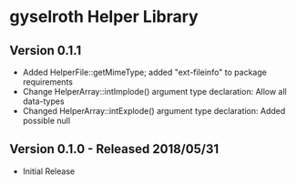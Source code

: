 gyselroth Helper Library
========================

Version 0.1.1 
-------------

* Added HelperFile::getMimeType; added "ext-fileinfo" to package requirements
* Change HelperArray::intImplode() argument type declaration: Allow all data-types 
* Changed HelperArray::intExplode() argument type declaration: Added possible null


Version 0.1.0 - Released 2018/05/31 
-----------------------------------

* Initial Release
